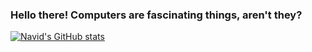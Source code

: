 ### Hello there! Computers are fascinating things, aren't they?

[![Navid's GitHub stats](https://github-stats.navidk0.dev/api?username=navidk0&theme=default&show_icons=true&count_private=true&include_all_commits=true%20statistics)](https://github.com/anuraghazra/github-readme-stats)
